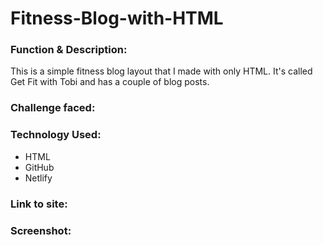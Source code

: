# Fitness-Blog-with-HTML

<h3>Function & Description:</h3>
This is a simple fitness blog layout that I made with only HTML. It's called Get Fit with Tobi and has a couple of blog posts.

<h3>Challenge faced:</h3>

<h3>Technology Used:</h3>

- HTML
- GitHub 
- Netlify

<h3>Link to site:</h3>


<h3>Screenshot:</h3>



